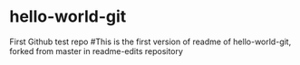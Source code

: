 # hello-world-git
First Github test repo
#This is the first version of readme of hello-world-git,
forked from master in readme-edits repository
